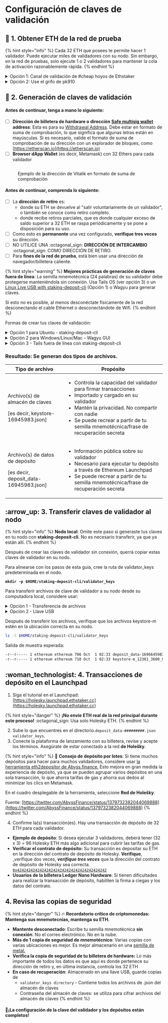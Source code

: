 # Configuración de claves de validación

## :seedling: 1. Obtener ETH de la red de prueba

{% hint style="info" %}
Cada 32 ETH que posees te permite hacer 1 validador. Puede ejecutar miles de validadores con su nodo. Sin embargo, en la red de pruebas, solo ejecute 1 o 2 validadores para mantener la cola de activación razonablemente rápida.
{% endhint %}

<details>

<summary>Opción 1: Canal de validación de #cheap hoyos de Ethstaker</summary>

* **Paso 1**: Visita el [Ethstaker Discord](https://discord.io/ethstaker) y únete al canal de validadores de #cheap-holesky.

<!---->

* **Paso 2**: Usa el comando de barra diagonal y sigue las instrucciones del bot. Debe comenzar a escribir el comando de barra diagonal y se mostrará encima de su cuadro de entrada donde puede usarlo.

<!---->

* **Requisito**: Usa el comando de barra diagonal y sigue las instrucciones del bot. Debe comenzar a escribir el comando de barra diagonal y se mostrará encima de su cuadro de entrada donde puede usarlo. `0x4D496CcC28058B1D74B7a19541663E21154f9c84`

</details>

<details>

<summary>Opción 2: Use el grifo de pk910</summary>

Enlace: [https://holesky-faucet.pk910.de](https://holesky-faucet.pk910.de/)

</details>

## :key: 2. Generación de claves de validación

#### Antes de continuar, tenga a mano lo siguiente:

* [ ] **Dirección de billetera de hardware o dirección** [**Safe multisig wallet**](https://app.safe.global/welcome) **address**: Esta es para su [Withdrawal Address](https://notes.ethereum.org/@launchpad/withdrawals-faq#Q-What-are-the-two-types-of-withdrawals). Debe estar en formato de suma de comprobación, lo que significa que algunas letras están en mayúsculas. Si es necesario, valide el formato de suma de comprobación de su dirección con un explorador de bloques, como [https://etherscan.io](https://etherscan.io)
* [ ] **Browser dApp Wallet** (es decir, Metamask) con 32 Ethers para cada validador

<figure><img src="../../../../.gitbook/assets/checksum.png" alt=""><figcaption><p>Ejemplo de la dirección de Vitalik en formato de suma de comprobación</p></figcaption></figure>

#### Antes de continuar, comprenda lo siguiente:

* [ ] La **dirección de retiro** es:
  * donde su ETH se devuelve al "salir voluntariamente de un validador", o también se conoce como retiro completo.
  * donde recibe retiros parciales, que es donde cualquier exceso de saldo superior a 32 ETH se raspa periódicamente y se pone a disposición para su uso.
* [ ] Como esto es **permanente** una vez configurado, **verifique tres veces** su dirección.
* [ ] NO UTILICE UNA :octagonal\_sign: **DIRECCIÓN DE INTERCAMBIO** :octagonal\_sign: COMO DIRECCIÓN DE RETIRO.
* [ ] Para **fines de la red de prueba**, está bien usar una dirección de navegador/billetera caliente.

{% hint style="warning" %}
**Mejores prácticas de generación de claves fuera de línea**: La semilla mnemotécnica (24 palabras) de su validador debe protegerse manteniéndola sin conexión. Usa Tails OS (ver opción 3) o un [Linux Live USB with staking-deposit-cli](https://www.youtube.com/watch?v=oDELXYNSS5w) (Opción 1) o Wagyu para generar claves.

Si esto no es posible, al menos desconéctate físicamente de la red desconectando el cable Ethernet o desconectándote de Wifi.
{% endhint %}

Formas de crear tus claves de validación:

<details>

<summary>Opción 1 para Ubuntu - staking-deposit-cli</summary>

**1. Descarga** [**staking-deposit-cli**](https://github.com/ethereum/staking-deposit-cli#introduction) **desde Github.**

```bash
#Install dependencies
sudo apt install jq curl -y

#Setup variables
RELEASE_URL="https://api.github.com/repos/ethereum/staking-deposit-cli/releases/latest"
BINARIES_URL="$(curl -s $RELEASE_URL | jq -r ".assets[] | select(.name) | .browser_download_url" | grep linux-amd64.tar.gz$)"
BINARY_FILE="staking-deposit-cli.tar.gz"

echo "Downloading URL: $BINARIES_URL"

cd $HOME
#Download binary
wget -O $BINARY_FILE $BINARIES_URL
#Extract archive
tar -xzvf $BINARY_FILE -C $HOME
#Rename
mv staking_deposit-cli*amd64 staking-deposit-cli
cd staking-deposit-cli
```

**2. Haz una nueva mnemotecnia**

Reemplace con la dirección de retiro. `<HARDWARE_WALLET_ADDRESS>`

```
./deposit new-mnemonic --chain holesky --execution_address <HARDWARE_WALLET_ADDRESS>
```

* Elige tu idioma
* Repita su dirección de retiro/ejecución para confirmar
* Elija el idioma de la lista de palabras mnemotécnicas
* Elija cuántos validadores nuevos desea ejecutar
* Cree una **contraseña de almacén de claves** contraseña de almacén de claves
* Repita la **contraseña de su almacén de claves** para confirmar
* Escribe tu semilla mnemotécnica de 24 palabras
* Escribe tu mnemotecnia, las primeras 4 letras son suficientes

Verá los siguientes mensajes después de generar con éxito los almacenes de claves y los depósitos:

```bash

                  #####     #####
                ##     #####     ##
    ###         ##   #######     #########################
    ##  ##      #####               ##                   ##
    ##     #####                 ##                       ##
    ##     ##                     ##                      ###
   ########                        ##                     ####
   ##        ##   ###         #####                       #####
   #                          ##                         # #####
   #                            #                        #  #####
   ##                             ##                    ##
   ##                              ##                   ##
   ##             ###              ##                   ##
   ###############                 ##                   ##
   ###               ##                                 ##
      #############################                    ##
                     ##                             ###
                     #######     #################     ###
                     ##   ## ##        ##   ##    ###
                     ##############          #############

Creating your keys:               [####################################]  <N>/<N>
Creating your keystores:          [####################################]  <N>/<N>
Verifying your keystores:         [####################################]  <N>/<N>
Verifying your deposits:          [####################################]  <N>/<N>

Success!
Your keys can be found at: /home/username/staking-deposit-cli/validator_keys
```

**3. Verifica la semilla mnemotécnica**

Al regenerar los archivos del almacén de claves y compararlos con los originales, se verifica que la mnemotecnia vista es correcta al ser reproducible.

```bash
#Make temp directory to verify seeds
mkdir -p ~/staking-deposit-cli/verify_seed
#Re-generate keys
./deposit existing-mnemonic --chain holesky --folder verify_seed --execution_address <HARDWARE_WALLET_ADDRESS>
```

* Elige tu idioma
* Repita su dirección de retiro/ejecución para confirmar
* Escribe tu semilla mnemotécnica, las primeras 4 letras son suficientes
* Dado que es la primera vez que se generan claves, introduzca el número de índice como 0.
* Repita el índice para confirmar, 0.
* Introduzca el número de validadores que desea ejecutar (igual que antes)
* Introduzca cualquier contraseña del almacén de claves, ya que es temporal y se eliminará

Compare los archivos **deposit_data**.

```bash
diff -s validator_keys/deposit_data*.json verify_seed/validator_keys/deposit_data*.json
```

Cuando los archivos **deposit_data** son iguales, esto significa que su semilla mnemotécnica es correcta.

Ejemplo de salida:

```
Files validator_keys/deposit_data-16945983.json and verify_seed/validator_keys/deposit_data-16647657.json are identical
```

Limpiar archivos duplicados.
```bash
rm -r verify_seed
```

</details>

<details>

<summary>Opción 2 para Windows/Linux/Mac - Wagyu GUI</summary>

**Wagyu** es una aplicación destinada a bajar el listón técnico para hacer staking en Ethereum.

Como "instalador de un solo clic", proporciona una interfaz de usuario limpia que automatiza la configuración y la gestión de toda la infraestructura necesaria para apostar sin que el usuario tenga ningún conocimiento técnico.

**Descargar Wagyu**: [https://wagyu.gg](https://wagyu.gg/)

1. Haz clic en crear nueva frase secreta de recuperación
2. Selecciona tu red
3. Haga clic en crear
4. Escribe tu frase secreta de recuperación de 24 palabras
5. Revisa la frase para confirmar que la has copiado correctamente
6. Especificar el número de claves nuevas que se van a generar
7. Especifique la contraseña del almacén de claves
8. Especifica tu dirección de retiro
9. Haga clic en siguiente
10. Vuelva a escribir la contraseña de su almacén de claves
11. Vaya al lugar donde desea guardar las llaves
12. Revise la información y cierre

</details>

<details>

<summary>Opción 3 - Tails fuera de línea con staking-deposit-cli</summary>

Aprenderá cómo iniciar una PC con Windows en un [sistema operativo Tails](https://tails.boum.org/index.en.html). con espacio aéreo.

El sistema operativo Tails es un sistema operativo amnésico, lo que significa que no guardará nada y no dejará rastros cada vez que lo inicie.

**1. Requisitos previos**

Te hace falta:

* 2 medios de almacenamiento (pueden ser memorias USB, tarjetas SD o discos duros externos)
* Uno de ellos debe ser > de 8 GB
* Computadora Windows o Mac
* 30 minutos o más, dependiendo de la velocidad de descarga

**2. Descargar Tails OS**

Descarga la imagen oficial del [sitio web de Tails](https://tails.boum.org/install/index.en.html). Puede tomar un tiempo, ve a tomar un café.

Asegúrate de seguir la guía en el sitio web de Tails para verificar tu descarga de Tails.

**3. Descarga e instala el software para transferir tu imagen de Tails en tu memoria USB**

Para Windows, use uno de los siguientes

* [Etcher](https://tails.boum.org/etcher/Etcher-Portable.exe)
* [Generador de imágenes de disco Win32](https://win32diskimager.org/#download)
* [Rufus](https://rufus.ie/en\_US/)

Para Mac, descarga [Etcher](https://tails.boum.org/etcher/Etcher.dmg)

**4. Hacer que su memoria USB de arranque**

Ejecute el software anterior. Este es un ejemplo de cómo se ve en Mac OS con grabador, pero otro software debería ser similar.

<img src="../../../../.gitbook/assets/etcher_in_mac.png" alt="" data-size="original">

Selecciona la imagen del sistema operativo Tails que descargaste como imagen. A continuación, seleccione la memoria USB (la más grande).

A continuación, flashea la imagen en la memoria USB más grande.
**5. Descargue y verifique la CLI de depósito de staking**

Descargue el último binario de staking-deposit-cli consultando los pasos de la Opción 1.

Copie el archivo en la otra memoria USB.

**6. Reinicia tu computadora y entra en el sistema operativo Tails**

Una vez que haya hecho todo lo anterior, puede reiniciar. Si está conectado a Internet mediante un cable LAN, puede desconectarlo manualmente.
Conecta la memoria USB que tiene tu sistema operativo Tails.

En Mac, mantenga presionada la tecla Opción inmediatamente después de escuchar el timbre de inicio. Suelte la clave después de que aparezca el Administrador de inicio.

En Windows, depende del fabricante de su computadora. Por lo general, es presionando F1 o F12. Si no funciona, intente buscar en Google "Ingresar al menú de opciones de arranque en [Inserte la marca de su PC]"

Elige la memoria USB que cargaste con el sistema operativo Tails para arrancar en Tails.

**7. Bienvenido al sistema operativo Tails**

<img src="../../../../.gitbook/assets/grub.png" alt="" data-size="original">

Puede arrancar con todas las configuraciones predeterminadas.

**8. Ejecute la CLI de depósito de staking**

Conecte su otra llave USB con el archivo. `staking-deposit-cli`

Localice la llave USB, monte la unidad y agregue permisos de ejecución.
```bash
# Locate the usb key
sudo fdisk -l
# Create a mount point
sudo mkdir -p /media/usb-drive
# Mount the usb key. Change device name
sudo mount /dev/sda1 /media/usb-drive
# Change directories
cd /media/usb-drive/staking-deposit-cli
# Add execute permissions
sudo chmod +x ./deposit
```

**9. Haz una nueva mnemotecnia**

Reemplace con la dirección de retiro. `<HARDWARE_WALLET_ADDRESS>` 

```
./deposit new-mnemonic --chain holesky --execution_address <HARDWARE_WALLET_ADDRESS>
```

* Elige tu idioma
* Repita su dirección de retiro/ejecución para confirmar
* Elija el idioma de la lista de palabras mnemotécnicas
* Elija cuántos validadores nuevos desea ejecutar
* Cree una **contraseña de almacén de claves** que proteja los archivos del almacén de claves del validador
* Repita **contraseña de su almacén de claves** para confirmar
* Escribe tu semilla mnemotécnica de 24 palabras
* Escribe tu mnemotecnia, las primeras 4 letras son suficientes

Verá los siguientes mensajes después de generar con éxito los almacenes de claves y los depósitos:

```bash

                  #####     #####
                ##     #####     ##
    ###         ##   #######     #########################
    ##  ##      #####               ##                   ##
    ##     #####                 ##                       ##
    ##     ##                     ##                      ###
   ########                        ##                     ####
   ##        ##   ###         #####                       #####
   #                          ##                         # #####
   #                            #                        #  #####
   ##                             ##                    ##
   ##                              ##                   ##
   ##             ###              ##                   ##
   ###############                 ##                   ##
   ###               ##                                 ##
      #############################                    ##
                     ##                             ###
                     #######     #################     ###
                     ##   ## ##        ##   ##    ###
                     ##############          #############

Creating your keys:               [####################################]  <N>/<N>
Creating your keystores:          [####################################]  <N>/<N>
Verifying your keystores:         [####################################]  <N>/<N>
Verifying your deposits:          [####################################]  <N>/<N>

Success!
Your keys can be found at: /home/username/staking-deposit-cli/validator_keys
```

**Resultado**: una carpeta llamada que contiene archivos keystore-m y deposit_data.json `validator_keys`

**10. Verificar la semilla mnemotécnica**

Al regenerar los archivos del almacén de claves y compararlos con los originales, se verifica que la mnemotecnia vista es correcta al ser reproducible.

```bash
#Make temp directory to verify seeds
mkdir verify_seed
#Re-generate keys
./deposit existing-mnemonic --chain holesky --folder verify_seed --execution_address <HARDWARE_WALLET_ADDRESS>
```

* Elige tu idioma
* Repita su dirección de retiro/ejecución para confirmar
* Escribe tu semilla mnemotécnica, las primeras 4 letras son suficientes
* Dado que es la primera vez que se generan claves, introduzca el número de índice como 0.
* Repita el índice para confirmar, 0.
* Introduzca el número de validadores que desea ejecutar (igual que antes)
* Introduzca cualquier contraseña del almacén de claves, ya que es temporal y se eliminará

Compare los archivos **deposit_data**.

```bash
diff -s validator_keys/deposit_data*.json verify_seed/validator_keys/deposit_data*.json
```

Cuando los archivos **deposit\_data** son iguales, esto significa que su semilla mnemotécnica es correcta.

Ejemplo de salida:

```
Files validator_keys/deposit_data-16945983.json and verify_seed/validator_keys/deposit_data-16647657.json are identical
```

Limpiar archivos duplicados.

```bash
rm -r verify_seed
```

Si ejecutaste este comando directamente desde tu memoria USB que no sea de Tails, las claves del validador deberían permanecer en ella.

Si no lo ha hecho, copia el directorio en tu memoria USB que no sea de Tails.

Confirme que sus validator_keys están en la memoria USB antes de salir.

```bash
ls /media/usb-drive/staking-deposit-cli/validator_keys
```

:fire: Asegúrate de haber guardado tu directorio de claves de validación en tu otra memoria USB (que no sea Tails OS) antes de apagar Tails. Tails eliminará todo lo que se guarde en él después de que lo apagues.

:tada: Felicidades por aprender a usar Tails OS para hacer un sistema con espacio de aire.

</details>

### Resultado: Se generan dos tipos de archivos.

| Tipo de archivo                                                           | Propósito                                                                                                                                                                                                                                        |
| ------------------------------------------------------------------- | ---------------------------------------------------------------------------------------------------------------------------------------------------------------------------------------------------------------------------------------------- |
| <p>Archivo(s) de almacén de claves</p><p>[es decir, keystore-16945983.json]</p>        | <ul><li>Controla la capacidad del validador para firmar transacciones</li><li>Importado y cargado en su validador</li><li>Mantén la privacidad. No compartir con nadie</li><li>Se puede recrear a partir de tu semilla mnemotécnica/frase de recuperación secreta</li></ul> |
| <p>Archivo(s) de datos de depósito</p><p>[es decir, deposit_data-16945983.json]</p> | <ul><li>Información pública sobre su validador</li><li>Necesario para ejecutar tu depósito a través de Ethereum Launchpad</li><li>Se puede recrear a partir de tu semilla mnemotécnica/frase de recuperación secreta</li></ul>                                      |

## :arrow\_up: 3. Transferir claves de validador al nodo

{% hint style="info" %}
**Nodo local**: Omite este paso si generaste tus claves en tu nodo con **staking-deposit-cli**. No es necesario transferir, ya que ya están allí.
{% endhint %}

Después de crear las claves de validador sin conexión, querrá copiar estas claves de validador en su nodo.

Para alinearse con los pasos de esta guía, cree la ruta de validator_keys predeterminada en el nodo.

<pre class="language-bash"><code class="lang-bash"><strong>mkdir -p $HOME/staking-deposit-cli/validator_keys
</strong></code></pre>

Para transferir archivos de clave de validador a su nodo desde su computadora local, considere usar:

<details>

<summary>Opción 1 - Transferencia de archivos</summary>

* Transferencia de archivos
  * Sistema operativo Windows: use [WinSCP](https://winscp.net) o [FileZilla](https://filezilla-project.org/download.php?type=client)
  * Mac o Linux: use [FileZilla](https://filezilla-project.org/download.php?type=client) or [SFTP](https://www.digitalocean.com/community/tutorials/how-to-use-sftp-to-securely-transfer-files-with-a-remote-server) o [rsync](https://linuxize.com/post/how-to-use-rsync-for-local-and-remote-data-transfer-and-synchronization/)

Transfiera los archivos **keystore-m_xxxxxxxx.json** a la siguiente ubicación en el nodo.

```bash
$HOME/staking-deposit-cli/validator_keys
```

</details>

<details>

<summary>Opción 2 - Llave USB</summary>

### **Paso 1: Desde la máquina OFFLINE, copie las claves del validador a una llave USB.**

Conecte la llave USB a la máquina sin conexión y, a continuación, localice el nombre del dispositivo.

```bash
# Locate the usb key
sudo fdisk -l
```

Al ejecutar el comando anterior, obtendrá una salida similar a la que se muestra a continuación:

```bash
Disk /dev/sdc: 7.4 GiB, 7948206080 bytes, 15523840 sectors
Units: sectors of 1 * 512 = 512 bytes
Sector size (logical/physical): 512 bytes / 512 bytes
I/O size (minimum/optimal): 512 bytes / 512 bytes
Disklabel type: dos
Disk identifier: 0x00000000

Device     Boot Start      End  Sectors  Size Id Type
/dev/sdc1  *     8192 15555555 25555555 7.4G  b W95 FAT32
```

Monta la llave. Cambie el nombre del dispositivo en consecuencia.
```bash
# Create a mount point
sudo mkdir -p /media/usb-drive
# Mount the usb key
sudo mount /dev/sdc1 /media/usb-drive
```

Copie las claves. Ajuste los nombres de las rutas si es necesario.

```bash
# Create a directory on the usb drive to copy the keys into
sudo mkdir -p /media/usb-drive/staking-deposit-cli/validator_keys
# Copy the keys to the usb drive
sudo cp $HOME/staking-deposit-cli/validator_keys/*.json /media/usb-drive/staking-deposit-cli/validator_keys
# Cleanup
sudo umount /media/usb-drive
```

### **Paso 2: Desde una llave USB, copie las claves del validador en el NODO.**

Conecte la llave USB al nodo y, a continuación, localice el nombre del dispositivo.

```bash
# Locate the usb key
sudo fdisk -l
```

Al ejecutar el comando anterior, obtendrá una salida similar a la que se muestra a continuación:

```bash
Disk /dev/sdc: 7.4 GiB, 7948206080 bytes, 15523840 sectors
Units: sectors of 1 * 512 = 512 bytes
Sector size (logical/physical): 512 bytes / 512 bytes
I/O size (minimum/optimal): 512 bytes / 512 bytes
Disklabel type: dos
Disk identifier: 0x00000000

Device     Boot Start      End  Sectors  Size Id Type
/dev/sdc1  *     8192 15555555 25555555 7.4G  b W95 FAT32
```

Monta la llave. Cambie el nombre del dispositivo en consecuencia.

```bash
# Create a mount point
sudo mkdir -p /media/usb-drive
# Mount the usb key
sudo mount /dev/sdc1 /media/usb-drive
```

Copie las claves. Ajuste los nombres de las rutas si es necesario.
|
```bash
# Create a directory copy the keys into
sudo mkdir -p $HOME/staking-deposit-cli/validator_keys
# Copy the keys to the default path
sudo cp /media/usb-drive/staking-deposit-cli/validator_keys/*.json $HOME/staking-deposit-cli/validator_keys
# Cleanup
sudo umount /media/usb-drive
```

</details>

Después de transferir los archivos, verifique que los archivos keystore-m estén en la ubicación correcta en su nodo.

```bash
ls -l $HOME/staking-deposit-cli/validator_keys
```

Salida de muestra esperada:

```bash
-r--r----- 1 ethereum ethereum 706 Oct  1 02:33 deposit_data-1696645983.json
-r--r----- 1 ethereum ethereum 710 Oct  1 02:33 keystore-m_12381_3600_0_0_0-161664283.json
```

## :woman\_technologist: 4. Transacciones de depósito en el Launchpad

1. Siga el tutorial en el Launchpad: [https://holesky.launchpad.ethstaker.cc](https://holesky.launchpad.ethstaker.cc)

{% hint style="danger" %}
**¡No envíe ETH real de la red principal durante este proceso!** :octagonal\_sign: Usa solo Holesky ETH.
{% endhint %}

2. Sube lo que encuentres en el directorio.`deposit_data-#########.json` `validator_keys`.
3. Conecte la plataforma de lanzamiento con su billetera, revise y acepte los términos. Asegúrate de estar conectado a la red **de Holešky**.

{% hint style="info" %}
:whale: **Consejo de depósito por lotes**: Si tiene muchos depósitos para hacer para muchos validadores, considere usar [la herramienta eth2depositor de Abyss.finance.](https://abyss.finance/eth2depositor) Esto mejora en gran medida la experiencia de depósito, ya que se pueden agrupar varios depósitos en una sola transacción, lo que ahorra tarifas de gas y ahorra sus dedos al minimizar los clics en Metamask.

En el cuadro desplegable de la herramienta, seleccione **Red de Holešky**.

Fuente: [https://twitter.com/AbyssFinance/status/1379732382044069888](https://twitter.com/AbyssFinance/status/1379732382044069888)
{% endhint %}

4. Confirme la(s) transacción(es). Hay una transacción de depósito de 32 ETH para cada validador.

* **Ejemplo de depósito**: Si desea ejecutar 3 validadores, deberá tener (32 x 3) = 96 Holesky ETH más algo adicional para cubrir las tarifas de gas.
* **Verificar el contrato de depósito:** Su transacción es depositar su ETH en la dirección del contrato de depósito de Holesky. **Verifique**, _verifique dos veces, _**verifique tres veces**_ que la dirección del contrato de depósito de Holesky sea correcta. [`0x4242424242424242424242424242424242424242`](https://holesky.beaconcha.in/address/4242424242424242424242424242424242424242)
* **Usuarios de la billetera Ledger Nano Hardware**: Si tienen dificultades para realizar la transacción de depósito, habiliten la firma a ciegas y los datos del contrato.

## 4. Revisa las copias de seguridad

{% hint style="danger" %}
:fire: **Recordatorio crítico de criptomonedas:** **Mantenga sus mnemotecnias, mantenga su ETH.**

* **Mantente desconectado**: Escribe tu semilla mnemotécnica **sin conexión**. No el correo electrónico. No en la nube.
* **Más de 1 copia de seguridad de mnemotécnico**: Varias copias con varias ubicaciones es mejor. Es mejor almacenarlo en una [semilla de metal.](https://jlopp.github.io/metal-bitcoin-storage-reviews/)
* **Verifica la copia de seguridad de tu billetera de hardware:** Lo más importante de todos los datos es que aquí es donde pertenece su dirección de retiro y, en última instancia, controla los 32 ETH
* **En caso de recuperación**: Almacenado en una llave USB, guarde copias de
  * `validator_keys directory` - Contiene todos los archivos de .json del almacén de claves
  * Contraseña del almacén de claves: se utiliza para cifrar archivos del almacén de claves
{% endhint %}


#### :tada:¡La configuración de la clave del validador y los depósitos están completos!
